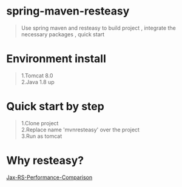 # spring-maven-resteasy
> Use spring maven and resteasy to build project , integrate the necessary packages , quick start

# Environment install
> 1.Tomcat 8.0    
2.Java 1.8 up

# Quick start by step 
>1.Clone project    
2.Replace name 'mvnresteasy' over the project   
3.Run as tomcat   

# Why resteasy? 
[Jax-RS-Performance-Comparison](https://github.com/smallnest/Jax-RS-Performance-Comparison "")


